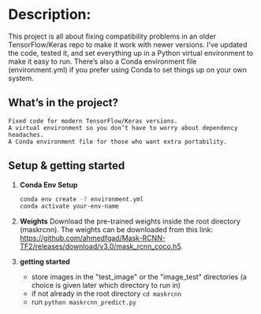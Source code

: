 # Description:
This project is all about fixing compatibility problems in an older TensorFlow/Keras repo to make it work with newer versions. I’ve updated the code, tested it, and set everything up in a Python virtual environment to make it easy to run. There’s also a Conda environment file (environment.yml) if you prefer using Conda to set things up on your own system.

## What’s in the project?

    Fixed code for modern TensorFlow/Keras versions.
    A virtual environment so you don’t have to worry about dependency headaches.
    A Conda environment file for those who want extra portability.

## Setup & getting started

1. **Conda Env Setup**
   ```bash
   conda env create -f environment.yml
   conda activate your-env-name
   ```
2. **Weights**
   Download the pre-trained weights inside the root directory (maskrcnn). The weights can be downloaded from this link: https://github.com/ahmedfgad/Mask-RCNN-TF2/releases/download/v3.0/mask_rcnn_coco.h5.

3. **getting started**
   - store images in the "test_image" or the "image_test" directories (a choice is given later which directory to run in)
   - if not already in the root directory ```cd maskrcnn```
   - run ```python maskrcnn_predict.py```
